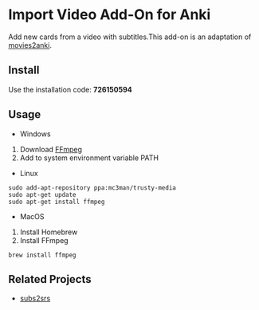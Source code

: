 # Import Video Add-On for Anki

  Add new cards from a video with subtitles.This add-on is an adaptation of [movies2anki](https://github.com/kelciour/movies2anki).  

## Install
  
  Use the installation code: **726150594**
  
## Usage

  - Windows  
  1. Download [FFmpeg](https://ffmpeg.zeranoe.com/builds/)
  2. Add to system environment variable PATH
    
  - Linux
  ```shell
  sudo add-apt-repository ppa:mc3man/trusty-media
  sudo apt-get update
  sudo apt-get install ffmpeg
  ```
    
  - MacOS
  1. Install Homebrew
  2. Install FFmpeg
  ```shell
  brew install ffmpeg
  ```
  
## Related Projects
  
  - [subs2srs](http://subs2srs.sourceforge.net/)
